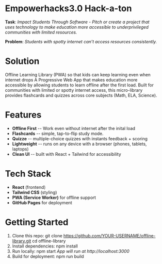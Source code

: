 # Empowerhacks3.0 Hack-a-ton
**Task**: *Impact Students Through Software - Pitch or create a project that uses technology to make education more accessible to underprivileged communities with limited resources.*

**Problem**: *Students with spotty internet can’t access resources consistently.*

# Solution
Offline Learning Library (PWA) so that kids can keep learning even when internet drops
A Progressive Web App that makes education more accessible by allowing students to learn offline after the first load.
Built for communities with limited or spotty internet access, this micro-library provides flashcards and quizzes across core subjects (Math, ELA, Science).

# Features
- **Offline First** -- Work even without internet after the inital load
- **Flashcards** -- simple, tap-to-flip study mode.
- **Quizze** -- multiple-choice quizzes with instants feedback + scoring
- **Lightweight** -- runs on any device with a browser (phones, tablets, laptops)
- **Clean UI** -- built with React + Tailwind for accessibility

# Tech Stack
- **React** (frontend)
- **Tailwind CSS** (styling)
- **PWA (Service Worker)** for offline support
- **GitHub Pages** for deployment

# Getting Started
1. Clone this repo:
git clone https://github.com/YOUR-USERNAME/offline-library.git
cd offline-library
2. Install dependencies:
npm install
3. Run locally:
npm start
*App will run at http://localhost:3000*
4. Build for deployment: 
npm run build
